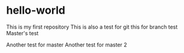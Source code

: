 # hello-world
This is my first repository
This is also a test for git
this for branch test
Master's test

Another test for master
Another test for master 2
